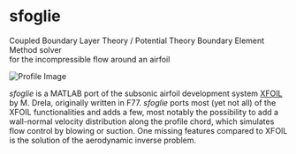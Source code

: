 # sfoglie
Coupled Boundary Layer Theory / Potential Theory Boundary Element Method solver   
for the incompressible flow around an airfoil

![Profile Image](https://github.com/davecats/sfoglie/blob/master/profile_img.png)

*sfoglie* is a MATLAB port of the subsonic airfoil development system [XFOIL](https://web.mit.edu/drela/Public/web/xfoil/) 
by M. Drela, originally written in F77. *sfoglie* ports most (yet not all) of the XFOIL functionalities and adds a few, most
notably the possibility to add a wall-normal velocity distribution along the profile chord, which simulates flow control
by blowing or suction. One missing features compared to XFOIL is the solution of the aerodynamic inverse problem.


